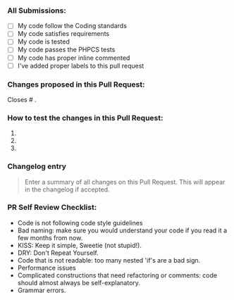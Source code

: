 ### All Submissions:

* [ ] My code follow the Coding standards
* [ ] My code satisfies requirements
* [ ] My code is tested
* [ ] My code passes the PHPCS tests
* [ ] My code has proper inline commented
* [ ] I've added proper labels to this pull request

<!-- Mark completed items with an [x] -->

<!-- You can erase any parts of this template not applicable to your Pull Request. -->

### Changes proposed in this Pull Request:

<!-- Describe the changes made to this Pull Request and the reason for such changes. -->

Closes # .

### How to test the changes in this Pull Request:

1.
2.
3.



### Changelog entry

> Enter a summary of all changes on this Pull Request. This will appear in the changelog if accepted.


### PR Self Review Checklist:

* Code is not following code style guidelines
* Bad naming: make sure you would understand your code if you read it a few months from now.
* KISS: Keep it simple, Sweetie (not stupid!).
* DRY: Don't Repeat Yourself.
* Code that is not readable: too many nested 'if's are a bad sign.
* Performance issues
* Complicated constructions that need refactoring or comments: code should almost always be self-explanatory.
* Grammar errors.